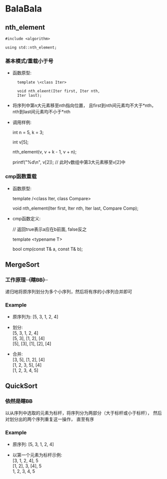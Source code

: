 # BalaBala

## nth_element

    #include <algorithm>

    using std::nth_element;

### 基本模式/重载小于号

* 函数原型:

        template \<class Iter>

        void nth_eleent(Iter first, Iter nth,
        Iter last);

* 将序列中第n大元素移至nth指向位置， 且first到nth间元素均不大于\*nth， nth到last间元素均不小于\*nth

* 调用样例:

    int n = 5, k = 3;

    int v[5];

    nth_element(v, v + k - 1, v + n);

    printf("%d\n", v[2]); // 此时v数组中第3大元素移至v[2]中

### cmp函数重载

* 函数原型:

    template /<class Iter, class Compare>

    void nth_element(Iter first, Iter nth, Iter last, Compare Comp);

* cmp函数定义:

    // 返回true表示a应在b前面, false反之

    template \<typename T>

    bool cmp(const T& a, const T& b);

## MergeSort

### 工作原理<del>（瞎BB）</del>

递归地将原序列划分为多个小序列，然后将有序的小序列合并即可

### Example

* 原序列为: [5, 3, 1, 2, 4]

* 划分: <br /> [5, 3, 1, 2, 4] <br /> [5, 3], [1, 2], [4] <br /> [5], [3], [1], [2], [4]

* 合并: <br /> [3, 5], [1, 2], [4] <br /> [1, 2, 3, 5], [4] <br /> [1, 2, 3, 4, 5]

## QuickSort

### <del> 依然是瞎BB </del>

以从序列中选取的元素为标杆，将序列分为两部分（大于标杆或小于标杆）， 然后对划分出的两个序列重复这一操作， 直至有序

### Example

* 原序列: [5, 3, 1, 2, 4]

* 以第一个元素为标杆示例: <br /> [3, 1, 2, 4], 5 <br /> [1, 2], 3, [4], 5 <br /> 1, 2, 3, 4, 5
